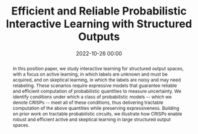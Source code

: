 ---
collection: publications
ref: "teso2022crisps"
permalink: "publications/teso2022crisps"
title:  "Efficient and Reliable Probabilistic Interactive Learning with Structured Outputs"
date:   2022-10-26 00:00
tags: nesy probml circuits constraints 
image: "/images/papers/teso2022crisps/crisps.png"
authors: "Stefano Teso, Antonio Vergari"
paperurl: "https://arxiv.org/abs/2202.08566"
pdf: "https://arxiv.org/pdf/2202.08566.pdf"
venue: "IML’22"
excerpt: "We study how interactive learning for structured output spaces (with a focus on active learning) can be made efficient and reliable within the framework of probabilistic circuits"
abstract: "In this position paper, we study interactive learning for structured output spaces, with a focus on active learning, in which labels are unknown and must be acquired, and on skeptical learning, in which the labels are noisy and may need relabeling. These scenarios require expressive models that guarantee reliable and efficient computation of probabilistic quantities to measure uncertainty. We identify conditions under which a class of probabilistic models -- which we denote CRISPs -- meet all of these conditions, thus delivering tractable computation of the above quantities while preserving expressiveness. Building on prior work on tractable probabilistic circuits, we illustrate how CRISPs enable robust and efficient active and skeptical learning in large structured output spaces. "
supplemental: 
bibtex: "@inproceedings{teso2022crisps,<br/>
  title={Efficient and Reliable Probabilistic Interactive Learning with Structured Outputs},<br/>
  author={Stefano Teso, Antonio Vergari,<br/>
  journal={Proceedings of the AAAI-22 Workshop on Interactive Machine Learning (IML'22)},<br/>
  year={2022}
}"
---